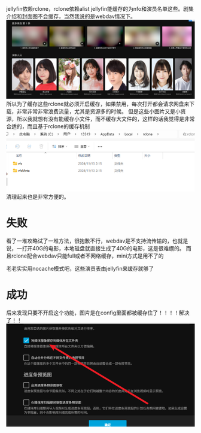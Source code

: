 jellyfin依赖rclone，rclone依赖alist
jellyfin能缓存的为nfo和演员名单这些。剧集介绍和封面图不会缓存，当然我说的是webdav情况下。
![image-202411132043744.png|450](00_sync/00%E7%BD%91%E7%BB%9C/%E5%AE%B6%E5%BA%AD%E5%BD%B1%E9%99%A2%E7%AC%AC8%E7%AB%A0%E3%80%90%E7%BC%93%E5%AD%98%E4%BC%98%E5%8C%96%E3%80%91/%E5%AE%B6%E5%BA%AD%E5%BD%B1%E9%99%A2%E7%AC%AC8%E7%AB%A0%E3%80%90%E7%BC%93%E5%AD%98%E4%BC%98%E5%8C%96%E3%80%91/image-202411132043744.png)
所以为了缓存这些rclone就必须开启缓存，如果禁用，每次打开都会请求网盘来下载，非常非常非常浪费流量，尤其是资源多的时候。
但是这些小图片又是小资源，所以我就想有没有能缓存小文件，而不缓存大文件的，这样的话我觉得是非常合适的，而且基于rclone的缓存机制
![image-202411132215374.png|325](00_sync/00%E7%BD%91%E7%BB%9C/%E5%AE%B6%E5%BA%AD%E5%BD%B1%E9%99%A2%E7%AC%AC8%E7%AB%A0%E3%80%90%E7%BC%93%E5%AD%98%E4%BC%98%E5%8C%96%E3%80%91/%E5%AE%B6%E5%BA%AD%E5%BD%B1%E9%99%A2%E7%AC%AC8%E7%AB%A0%E3%80%90%E7%BC%93%E5%AD%98%E4%BC%98%E5%8C%96%E3%80%91/image-202411132215374.png)
清理起来也是非常方便的。

# 失败
看了一堆攻略试了一堆方法，很抱歉不行，webdav是不支持流传输的，也就是说，一打开40G的电影，本地磁盘就直接生成了40G的电影，这是很难绷的。
而且rclone配合webdav只能full或者不网络缓存，mini方式是用不了的

老老实实用nocache模式吧，这些演员表由jellyfin来缓存就够了

# 成功
后来发现只要不开启这个功能，图片是在config里面都被缓存住了！！！！解决了！！
![image-2024111395175.png](00_sync/00%E7%BD%91%E7%BB%9C/%E5%AE%B6%E5%BA%AD%E5%BD%B1%E9%99%A2%E7%AC%AC8%E7%AB%A0%E3%80%90%E7%BC%93%E5%AD%98%E4%BC%98%E5%8C%96%E3%80%91/%E5%AE%B6%E5%BA%AD%E5%BD%B1%E9%99%A2%E7%AC%AC8%E7%AB%A0%E3%80%90%E7%BC%93%E5%AD%98%E4%BC%98%E5%8C%96%E3%80%91/image-2024111395175.png)